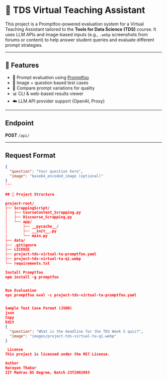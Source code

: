 # 🧠 TDS Virtual Teaching Assistant

This project is a Promptfoo-powered evaluation system for a Virtual Teaching Assistant tailored to the **Tools for Data Science (TDS)** course. It uses LLM APIs and image-based inputs (e.g., `.webp` screenshots from forums or content) to help answer student queries and evaluate different prompt strategies.

---

## 🚀 Features

- 🤖 Prompt evaluation using [Promptfoo](https://promptfoo.dev)
- 📸 Image + question based test cases
- 🧪 Compare prompt variations for quality
- 📊 CLI & web-based results viewer
- ☁️ LLM API provider support (OpenAI, Proxy)

---

## Endpoint

**POST** `/api/`

---

## Request Format

```json
{
  "question": "Your question here",
  "image": "base64_encoded_image (optional)"
}
'''

## 📂 Project Structure

project-root/
├── ScrappingScript/
│   ├── CourseContent_Scrapping.py
│   ├── Discourse_Scrapping.py
│   └── app/
│       ├── __pycache__/
│       ├── __init__.py
│       └── main.py
├── data/
├── .gitignore
├── LICENSE
├── project-tds-virtual-ta-promptfoo.yaml
├── project-tds-virtual-ta-q1.webp
└── requirements.txt

Install Promptfoo
npm install -g promptfoo


Run Evaluation
npx promptfoo eval -c project-tds-virtual-ta-promptfoo.yaml


Sample Test Case Format (JSON)
json
Copy
Edit
{
  "question": "What is the deadline for the TDS Week 5 quiz?",
  "image": "images/project-tds-virtual-ta-q1.webp"
}

 License
This project is licensed under the MIT License.

Author
Narayan Thakur
IIT Madras BS Degree, Batch 23f2002083

